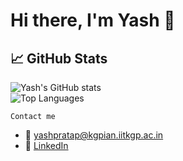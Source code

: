 # Hi there, I'm Yash 👋

## 📈 GitHub Stats

![Yash's GitHub stats](https://github-readme-stats.vercel.app/api?username=pratapyash&show_icons=true&theme=tokyonight)  
![Top Languages](https://github-readme-stats.vercel.app/api/top-langs/?username=pratapyash&layout=compact)  

`Contact me`
- 📧 yashpratap@kgpian.iitkgp.ac.in
- 💼 [LinkedIn](https://www.linkedin.com/in/pratap-yash)

